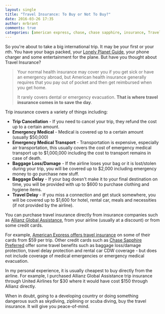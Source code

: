 ```yaml
---
layout: single
title: "Travel Insurance: To Buy or Not To Buy?"
date: 2016-03-26 17:35
author: mrbrant
comments: true
categories: [american express, chase, chase sapphire, insurance, Travel, travel insurance, trip insurance]
---
```

So you're about to take a big international trip. It may be your first or your <em>n</em>th. You have your bags packed, your <a href="http://amzn.to/1VOlA8d">Lonely Planet Guide</a>, your phone charger and some entertainment for the plane. But have you thought about Travel Insurance?

<blockquote>Your normal health insurance may cover you if you get sick or have an emergency abroad, but American health insurance generally requires that you pay out of pocket and then get reimbursed when you get home.

It rarely covers dental or emergency evacuation. <strong>That is where travel insurance comes in to save the day</strong>.</blockquote>

Trip insurance covers a variety of things including:

<ul>
    <li><strong>Trip Cancellation</strong> - If you need to cancel your trip, they refund the cost up to a certain amount.</li>
    <li><strong>Emergency Medical</strong> - Medical is covered up to a certain amount (usually $50,000)</li>
    <li><strong>Emergency Medical Transport</strong> - Transportation is expensive, especially air transportation, this usually covers the cost of emergency medical transport up to $1,000,000 including the cost to transport remains in case of death.</li>
    <li><strong>Baggage Loss/Damage</strong> - If the airline loses your bag or it is lost/stolen during your trip, you will be covered up to $2,000 including emergency money to go purchase new stuff.</li>
    <li><strong>Baggage Delay</strong> - If your bag doesn't make it to your final destination on time, you will be provided with up to $600 to purchase clothing and hygiene items.</li>
    <li><strong>Travel Delay</strong> - If you miss a connection and get stuck somewhere, you will be covered up to $1,600 for hotel, rental car, meals and necessities (if not provided by the airline).</li>
</ul>

You can purchase travel insurance directly from insurance companies such as <a href="https://www.allianztravelinsurance.com/">Allianz Global Assistance</a>, from your airline (usually at a discount) or from some credit cards.

For example, <a href="https://www295.americanexpress.com/travel-insurance/home.do">American Express offers travel insurance</a> on some of their cards from $59 per trip. Other credit cards such as <a href="https://creditcards.chase.com/credit-cards/sapphire-preferred-card2.aspx?SP4R=FH24R8&amp;S81H=Y538C4&amp;CELL=6265">Chase Sapphire Preferred</a> offer some travel benefits such as baggage loss/damage protection, travel delay protection and rental car CDW coverage - but does not include coverage of medical emergencies or emergency medical evacuation.

In my personal experience, it is usually cheapest to buy directly from the airline. For example, I purchased Allianz Global Assistance trip insurance through United Airlines for $30 where it would have cost $150 through Allianz directly.

When in doubt, going to a developing country or doing something dangerous such as skydiving, ziplining or scuba diving, buy the travel insurance. It will give you peace-of-mind.
